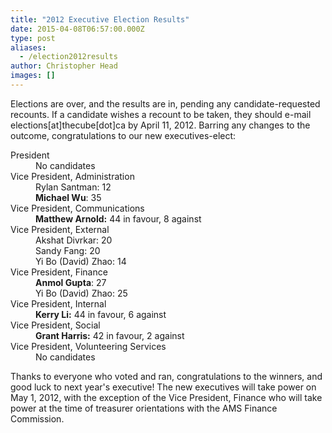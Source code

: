 ```yaml
---
title: "2012 Executive Election Results"
date: 2015-04-08T06:57:00.000Z
type: post
aliases:
  - /election2012results
author: Christopher Head
images: []
---
```


<div class="field field-name-body field-type-text-with-summary field-label-hidden"><div class="field-items"><div class="field-item even"><p>Elections are over, and the results are in, pending any candidate-requested recounts. If a candidate wishes a recount to be taken, they should e-mail elections[at]thecube[dot]ca by April 11, 2012. Barring any changes to the outcome, congratulations to our new executives-elect:</p>
<dl>
<dt>President</dt>
<dd>No candidates</dd>
<dt>Vice President, Administration</dt>
<dd>Rylan Santman: 12<br>
<b>Michael Wu</b>: 35</dd>
<dt>Vice President, Communications</dt>
<dd><b>Matthew Arnold:</b> 44 in favour, 8 against
</dd><dt>Vice President, External</dt>
<dd>Akshat Divrkar: 20<br>
Sandy Fang: 20<br>
Yi Bo (David) Zhao: 14</dd>
<dt>Vice President, Finance</dt>
<dd><b>Anmol Gupta</b>: 27<br>
Yi Bo (David) Zhao: 25</dd>
<dt>Vice President, Internal</dt>
<dd><b>Kerry Li:</b> 44 in favour, 6 against</dd>
<dt>Vice President, Social</dt>
<dd><b>Grant Harris:</b> 42 in favour, 2 against</dd>
<dt>Vice President, Volunteering Services</dt>
<dd>No candidates</dd>
</dl>
<p>Thanks to everyone who voted and ran, congratulations to the winners, and good luck to next year&apos;s executive! The new executives will take power on May 1, 2012, with the exception of the Vice President, Finance who will take power at the time of treasurer orientations with the AMS Finance Commission.</p>
</div></div></div>    <footer>
          </footer>
